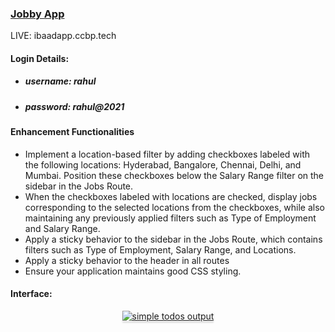 ### <a href="https://github.com/Ibaad-AhmedAjaz/Jobby-Web-App-ReactJs.git">Jobby App</a>
LIVE: ibaadapp.ccbp.tech

#### Login Details:

- ##### username: rahul
- ##### password: rahul@2021

#### Enhancement Functionalities
- Implement a location-based filter by adding checkboxes labeled with the following locations: Hyderabad, Bangalore, Chennai, Delhi, and Mumbai. Position these checkboxes below the Salary Range filter on the sidebar in the Jobs Route.
- When the checkboxes labeled with locations are checked, display jobs corresponding to the selected locations from the checkboxes, while also maintaining any previously applied filters such as Type of Employment and Salary Range.
- Apply a sticky behavior to the sidebar in the Jobs Route, which contains filters such as Type of Employment, Salary Range, and Locations.
- Apply a sticky behavior to the header in all routes
- Ensure your application maintains good CSS styling.

#### Interface:

<a href="https://res.cloudinary.com/dngzbeidb/image/upload/v1727596905/16_mvlfnf.png" target=_blank_>
<div style="text-align: center;">
    <img src="https://res.cloudinary.com/dngzbeidb/image/upload/v1727596905/16_mvlfnf.png" alt="simple todos output" style="max-width:70%;box-shadow:0 2.8px 2.2px rgba(0, 0, 0, 0.12)">
</div>
</a>
<br>


